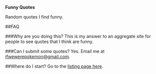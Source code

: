 **Funny Quotes**

Random quotes I find funny.

##FAQ

###Why are you doing this?
This is my answer to an aggregate site for people to see quotes that I think are funny.

###Can I submit some quotes?
Yes. Email me at [ifwewerepokemon@gmail.com](mailto:ifwewerepokemon@gmail.com).

##Where do I start?
Go to the [listing page here](http://minerobbersprojects.github.io/funny-quotes/list.html).
